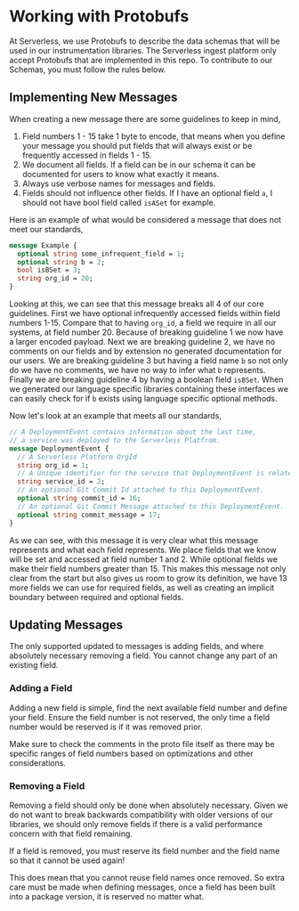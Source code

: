 # Working with Protobufs

At Serverless, we use Protobufs to describe the data schemas that will be used in our instrumentation libraries. 
The Serverless ingest platform only accept Protobufs that are implemented in this repo. To contribute to our Schemas, you must follow the rules below.

## Implementing New Messages

When creating a new message there are some guidelines to keep in mind,

1. Field numbers 1 - 15 take 1 byte to encode, that means when you define your message you should put fields that will always exist or be frequently accessed in fields 1 - 15.
2. We document all fields. If a field can be in our schema it can be documented for users to know what exactly it means.
3. Always use verbose names for messages and fields.
4. Fields should not influence other fields. If I have an optional field `a`, I should not have bool field called `isASet` for example.

Here is an example of what would be considered a message that does not meet our standards,

```protobuf
message Example {
  optional string some_infrequent_field = 1;
  optional string b = 2;
  bool isBSet = 3;
  string org_id = 20;
}
```

Looking at this, we can see that this message breaks all 4 of our core guidelines. First we have optional infrequently accessed fields within field numbers 1-15. Compare that to having `org_id`, a field we require in all our systems, at field number 20. Because of breaking guideline 1 we now have a larger encoded payload. Next we are breaking guideline 2, we have no comments on our fields and by extension no generated documentation for our users. We are breaking guideline 3 but having a field name `b` so not only do we have no comments, we have no way to infer what `b` represents. Finally we are breaking guideline 4 by having a boolean field `isBSet`. When we generated our language specific libraries containing these interfaces we can easily check for if `b` exists using language specific optional methods.

Now let's look at an example that meets all our standards,

```protobuf
// A DeploymentEvent contains information about the last time,
// a service was deployed to the Serverless Platfrom.
message DeploymentEvent {
  // A Serverless Platform OrgId
  string org_id = 1;
  // A Unique identifier for the service that DeploymentEvent is related to.
  string service_id = 2;
  // An optional Git Commit Id attached to this DeploymentEvent.
  optional string commit_id = 16;
  // An optional Git Commit Message attached to this DeploymentEvent.
  optional string commit_message = 17;
}
```
As we can see, with this message it is very clear what this message represents and what each field represents. We place fields that we know will be set and accessed at field number 1 and 2. While optional fields we make their field numbers greater than 15. This makes this message not only clear from the start but also gives us room to grow its definition, we have 13 more fields we can use for required fields, as well as creating an implicit boundary between required and optional fields.


## Updating Messages

The only supported updated to messages is adding fields, and where absolutely necessary removing a field. You cannot change any part of an existing field.

### Adding a Field

Adding a new field is simple, find the next available field number and define your field. Ensure the field number is not reserved, the only time a field number would be reserved is if it was removed prior. 

Make sure to check the comments in the proto file itself as there may be specific ranges of field numbers based on optimizations and other considerations.

### Removing a Field

Removing a field should only be done when absolutely necessary. Given we do not want to break backwards compatibility with older versions of our libraries, we should only remove fields if there is a valid performance concern with that field remaining.

If a field is removed, you must reserve its field number and the field name so that it cannot be used again!

This does mean that you cannot reuse field names once removed. So extra care must be made when defining messages, once a field has been built into a package version, it is reserved no matter what.

